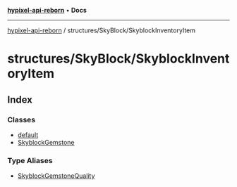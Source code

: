 [**hypixel-api-reborn**](../../../README.md) • **Docs**

***

[hypixel-api-reborn](../../../modules.md) / structures/SkyBlock/SkyblockInventoryItem

# structures/SkyBlock/SkyblockInventoryItem

## Index

### Classes

- [default](classes/default.md)
- [SkyblockGemstone](classes/SkyblockGemstone.md)

### Type Aliases

- [SkyblockGemstoneQuality](type-aliases/SkyblockGemstoneQuality.md)

